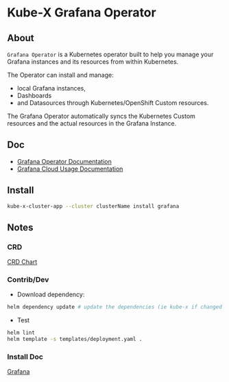 # Kube-X Grafana Operator

## About

`Grafana Operator` is a Kubernetes operator built to help you manage your Grafana instances and its resources from within Kubernetes. 

The Operator can install and manage:
* local Grafana instances, 
* Dashboards 
* and Datasources 
through Kubernetes/OpenShift Custom resources.

The Grafana Operator automatically syncs the Kubernetes Custom resources and the actual resources in the Grafana Instance.

## Doc

* [Grafana Operator Documentation](https://grafana.github.io/grafana-operator/)
* [Grafana Cloud Usage Documentation](https://grafana.com/docs/grafana-cloud/developer-resources/infrastructure-as-code/grafana-operator/)

## Install

```bash
kube-x-cluster-app --cluster clusterName install grafana
```


## Notes

### CRD

[CRD Chart](../../crds/grafana/README.md)

### Contrib/Dev

* Download dependency:
```bash
helm dependency update # update the dependencies (ie kube-x if changed version or not)
```
* Test
```bash
helm lint
helm template -s templates/deployment.yaml .
```

### Install Doc

[Grafana](https://grafana.github.io/grafana-operator/docs/installation/)